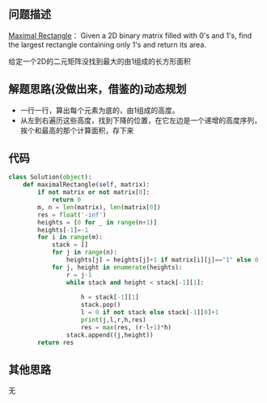 ## 问题描述
[Maximal Rectangle](https://leetcode.com/problems/maximal-rectangle/ )：
Given a 2D binary matrix filled with 0's and 1's, find the largest rectangle containing only 1's and return its area.

给定一个2D的二元矩阵没找到最大的由1组成的长方形面积

## 解题思路(没做出来，借鉴的)动态规划

- 一行一行，算出每个元素为底的，由1组成的高度。
- 从左到右遍历这些高度，找到下降的位置，在它左边是一个递增的高度序列，挨个和最高的那个计算面积，存下来

## 代码
```python
class Solution(object):
    def maximalRectangle(self, matrix):
        if not matrix or not matrix[0]:
            return 0
        m, n = len(matrix), len(matrix[0])
        res = float('-inf')
        heights = [0 for _ in range(n+1)]
        heights[-1]=-1
        for i in range(m):
            stack = []
            for j in range(n):
                heights[j] = heights[j]+1 if matrix[i][j]=="1" else 0
            for j, height in enumerate(heights):
                r = j-1
                while stack and height < stack[-1][1]:
                    
                    h = stack[-1][1]
                    stack.pop()
                    l = 0 if not stack else stack[-1][0]+1
                    print(j,l,r,h,res)
                    res = max(res, (r-l+1)*h)
                stack.append((j,height))
        return res
```
## 其他思路
无
